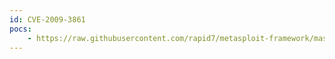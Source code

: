 ```yaml
---
id: CVE-2009-3861
pocs:
    - https://raw.githubusercontent.com/rapid7/metasploit-framework/master/modules/exploits/windows/fileformat/safenet_softremote_groupname.rb
---
```

